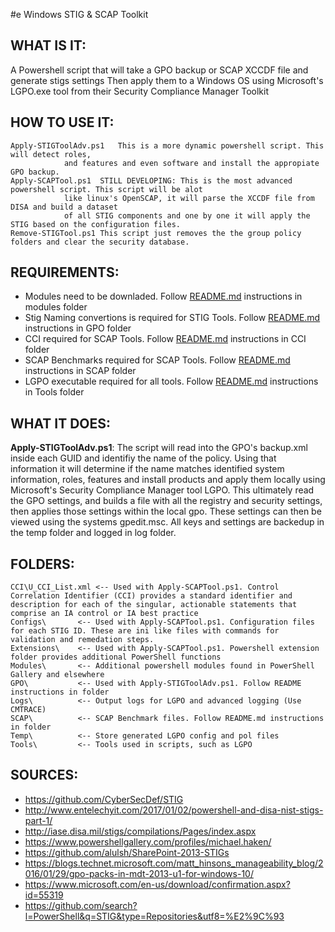 #e Windows STIG & SCAP Toolkit 

## WHAT IS IT: 	
A Powershell script that will take a GPO backup or SCAP XCCDF file and generate stigs settings
Then apply them to a Windows OS using Microsoft's LGPO.exe tool from their Security Compliance Manager Toolkit

## HOW TO USE IT:
    Apply-STIGToolAdv.ps1	This is a more dynamic powershell script. This will detect roles, 
				and features and even software and install the appropiate GPO backup.
    Apply-SCAPTool.ps1	STILL DEVELOPING: This is the most advanced powershell script. This script will be alot 
				like linux's OpenSCAP, it will parse the XCCDF file from DISA and build a dataset
				of all STIG components and one by one it will apply the STIG based on the configuration files.
    Remove-STIGTool.ps1	This script just removes the the group policy folders and clear the security database.
						 
## REQUIREMENTS:		
 - Modules need to be downladed. Follow [README.md](Modules/README.md) instructions in modules folder
 - Stig Naming convertions is required for STIG Tools. Follow [README.md](GPO/README.md)  instructions in GPO folder
 - CCI required for SCAP Tools. Follow [README.md](CCI/README.md)  instructions in CCI folder
 - SCAP Benchmarks required for SCAP Tools. Follow [README.md](SCAP/README.md)  instructions in SCAP folder
 - LGPO executable required for all tools. Follow [README.md](Tools/README.md)  instructions in Tools folder

## WHAT IT DOES: 	
   **Apply-STIGToolAdv.ps1**: The script will read into the GPO's backup.xml inside each GUID and identifiy the name of the policy. Using that information it will determine if the name matches identified system information, roles, features and install products and apply them locally using Microsoft's Security Compliance Manager tool LGPO. This ultimately read the GPO settings, and builds a file with all the registry and security settings, then applies those settings within the local gpo. These settings can then be viewed using the systems gpedit.msc. All keys and settings are backedup in the temp folder and logged in log folder. 

## FOLDERS:
			
    CCI\U_CCI_List.xml <-- Used with Apply-SCAPTool.ps1. Control Correlation Identifier (CCI) provides a standard identifier and description for each of the singular, actionable statements that comprise an IA control or IA best practice			
    Configs\	   <-- Used with Apply-SCAPTool.ps1. Configuration files for each STIG ID. These are ini like files with commands for validation and remedation steps.			
    Extensions\	   <-- Used with Apply-SCAPTool.ps1. Powershell extension folder provides additional PowerShell functions
    Modules\	   <-- Additional powershell modules found in PowerShell Gallery and elsewhere
    GPO\		   <-- Used with Apply-STIGToolAdv.ps1. Follow README instructions in folder
    Logs\		   <-- Output logs for LGPO and advanced logging (Use CMTRACE)
    SCAP\		   <-- SCAP Benchmark files. Follow README.md instructions in folder
    Temp\		   <-- Store generated LGPO config and pol files
    Tools\		   <-- Tools used in scripts, such as LGPO 


## SOURCES:		
- https://github.com/CyberSecDef/STIG
- http://www.entelechyit.com/2017/01/02/powershell-and-disa-nist-stigs-part-1/
- http://iase.disa.mil/stigs/compilations/Pages/index.aspx
- https://www.powershellgallery.com/profiles/michael.haken/
- https://github.com/alulsh/SharePoint-2013-STIGs
- https://blogs.technet.microsoft.com/matt_hinsons_manageability_blog/2016/01/29/gpo-packs-in-mdt-2013-u1-for-windows-10/
- https://www.microsoft.com/en-us/download/confirmation.aspx?id=55319
- https://github.com/search?l=PowerShell&q=STIG&type=Repositories&utf8=%E2%9C%93

